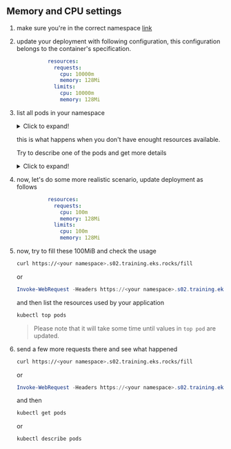 ## Memory and CPU settings

1. make sure you're in the correct namespace [link](../pt2/00_single_pod.md)

2. update your deployment with following configuration, this configuration belongs to the container's specification.

    ```yaml
              resources:
                requests:
                  cpu: 10000m
                  memory: 128Mi
                limits:
                  cpu: 10000m
                  memory: 128Mi
    ```

3. list all pods in your namespace

    <details>
    <summary>Click to expand!</summary>

    ```bash
    kubectl get pods
    ```
    </details>

    this is what happens when you don't have enought resources available.

    Try to describe one of the pods and get more details

    <details>
    <summary>Click to expand!</summary>

    ```bash
    kubectl describe pod <pod name>
    ```
    </details>

4. now, let's do some more realistic scenario, update deployment as follows

    ```yaml
              resources:
                requests:
                  cpu: 100m
                  memory: 128Mi
                limits:
                  cpu: 100m
                  memory: 128Mi
    ```

5. now, try to fill these 100MiB and check the usage

    ```bash
    curl https://<your namespace>.s02.training.eks.rocks/fill
    ```

    or

    ```powershell
    Invoke-WebRequest -Headers https://<your namespace>.s02.training.eks.rocks/fill
    ```

    and then list the resources used by your application

    ```bash
    kubectl top pods
    ```

    > Please note that it will take some time until
    > values in `top pod` are updated.

6. send a few more requests there and see what happened

    ```bash
    curl https://<your namespace>.s02.training.eks.rocks/fill
    ```

    or

    ```powershell
    Invoke-WebRequest -Headers https://<your namespace>.s02.training.eks.rocks/fill
    ```

    and then

    ```bash
    kubectl get pods
    ```

    or

    ```bash
    kubectl describe pods
    ```


